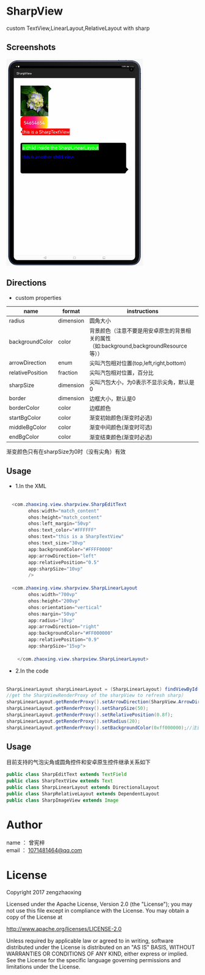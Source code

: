 # SharpView

custom TextView,LinearLayout,RelativeLayout with sharp

## Screenshots
![Screenshot](./images/Screenshot.png)



## Directions

* custom properties

name | format | instructions
-----|------|----
radius    | dimension    | 圆角大小
backgroundColor   | color     | 背景颜色（注意不要是用安卓原生的背景相关的属性（如:background,backgroundResource等））
arrowDirection    | enum    | 尖叫汽包相对位置(top,left,right,bottom)
relativePosition   | fraction| 尖叫汽包相对位置，百分比
sharpSize    | dimension    | 尖叫汽包大小，为0表示不显示尖角，默认是0
border    | dimension    | 边框大小，默认是0
borderColor    | color    | 边框颜色
startBgColor    | color    | 渐变初始颜色(渐变时必选)
middleBgColor    | color    | 渐变中间颜色(渐变时可选)
endBgColor    | color    | 渐变结束颜色(渐变时必选)

渐变颜色只有在sharpSize为0时（没有尖角）有效

## Usage

* 1.In the XML
```java

  <com.zhaoxing.view.sharpview.SharpEditText
        ohos:width="match_content"
        ohos:height="match_content"
        ohos:left_margin="50vp"
        ohos:text_color="#FFFFFF"
        ohos:text="this is a SharpTextView"
        ohos:text_size="30vp"
        app:backgroundColor="#FFFF0000"
        app:arrowDirection="left"
        app:relativePosition="0.5"
        app:sharpSize="10vp"
        />
   
  <com.zhaoxing.view.sharpview.SharpLinearLayout
        ohos:width="700vp"
        ohos:height="200vp"
        ohos:orientation="vertical"
        ohos:margin="50vp"
        app:radius="10vp"
        app:arrowDirection="right"
        app:backgroundColor="#FF000000"
        app:relativePosition="0.9"
        app:sharpSize="15vp">

    </com.zhaoxing.view.sharpview.SharpLinearLayout>


```

* 2.In the code
```java

SharpLinearLayout sharpLinearLayout = (SharpLinearLayout) findViewById(ResourceTable.Id_sharp_ll);
//get the SharpViewRenderProxy of the sharpView to refresh sharp）
sharpLinearLayout.getRenderProxy().setArrowDirection(SharpView.ArrowDirection.BOTTOM);
sharpLinearLayout.getRenderProxy().setSharpSize(50);
sharpLinearLayout.getRenderProxy().setRelativePosition(0.8f);
sharpLinearLayout.getRenderProxy().setRadius(20);
sharpLinearLayout.getRenderProxy().setBackgroundColor(0xff000000);//注意不要使用安卓原生的设置背景的相关方法（如setBackground，setBackgroundResource等）

```


## Usage
目前支持的气泡尖角或圆角控件和安卓原生控件继承关系如下
```java
public class SharpEditText extends TextField
public class SharpTextView extends Text 
public class SharpLinearLayout extends DirectionalLayout
public class SharpRelativeLayout extends DependentLayout 
public class SharpImageView extends Image 
```
# Author 
name ： 曾宪梓<br/>
email ： 1071481464@qq.com

# License

Copyright 2017 zengzhaoxing


Licensed under the Apache License, Version 2.0 (the "License");
you may not use this file except in compliance with the License.
You may obtain a copy of the License at

   http://www.apache.org/licenses/LICENSE-2.0

Unless required by applicable law or agreed to in writing, software
distributed under the License is distributed on an "AS IS" BASIS,
WITHOUT WARRANTIES OR CONDITIONS OF ANY KIND, either express or implied.
See the License for the specific language governing permissions and
limitations under the License.
